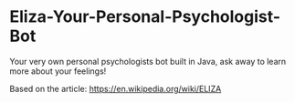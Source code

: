 # Eliza-Your-Personal-Psychologist-Bot
Your very own personal psychologists bot built in Java, ask away to learn more about your feelings!

Based on the article: 
https://en.wikipedia.org/wiki/ELIZA
